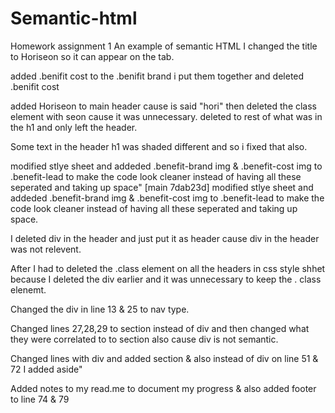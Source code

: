 # Semantic-html
Homework assignment 1 
An example of semantic HTML
I changed the title to Horiseon so it can appear on the tab.

added .benifit cost to the .benifit brand i put them together and deleted .benifit cost

added Horiseon to main header cause is said "hori"
then deleted the class element with seon cause it was unnecessary.
deleted to rest of what was in the h1 and only left the header.

Some text in the header h1 was shaded different and so i fixed that also.

modified stlye sheet and addeded .benefit-brand img & .benefit-cost img to .benefit-lead to  make the code look cleaner instead of having all these seperated and taking up space" 
[main 7dab23d] modified stlye sheet and addeded .benefit-brand img & .benefit-cost img to .benefit-lead to  make the code look cleaner instead of having all these seperated and taking up space.

I deleted div in the header and just put it as header cause div in the header was not relevent.

After I had to deleted the .class element on all the headers in css style shhet because I deleted the div earlier and it was unnecessary to keep the . class elenemt.

Changed the div in line 13 & 25 to nav type.

Changed lines 27,28,29 to section instead of div and then changed what they were correlated to to section also cause div is not semantic.

Changed lines with div and added section & also instead of div on line 51 & 72 I added aside"

Added notes to my read.me to document my progress & also added footer to line 74 & 79

